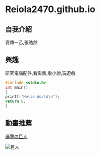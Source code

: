 # Reiola2470.github.io

## 自我介紹
資傳一乙,張皓然

## 興趣
研究電腦配件,看影集,看小說,玩遊戲

```C
#include <stdio.h>
int main()
{
printf("Hello World\n");
return 0;
}
```
## 動畫推薦
[進擊の巨人](https://zh.wikipedia.org/zh-tw/%E9%80%B2%E6%93%8A%E7%9A%84%E5%B7%A8%E4%BA%BA)

![巨人](https://img.4gamers.com.tw/ckfinder/images/Katy/comic%20animation/20200924-titan-01.jpg?versionId=OF5NSfSbJuOh7X0n0vLjXjfaN7lk1htS)
